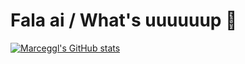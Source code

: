# Fala ai / What's uuuuuup 👻

[![Marceggl's GitHub stats](https://github-readme-stats.vercel.app/api?username=Marceggl)](https://github.com/Marceggl/Marceggl/blob/main/README.md)
